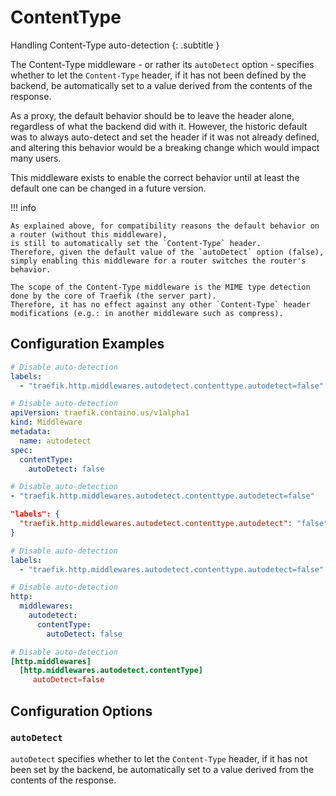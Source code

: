 # ContentType

Handling Content-Type auto-detection
{: .subtitle }

The Content-Type middleware - or rather its `autoDetect` option -
specifies whether to let the `Content-Type` header,
if it has not been defined by the backend,
be automatically set to a value derived from the contents of the response.

As a proxy, the default behavior should be to leave the header alone,
regardless of what the backend did with it.
However, the historic default was to always auto-detect and set the header if it was not already defined,
and altering this behavior would be a breaking change which would impact many users.

This middleware exists to enable the correct behavior until at least the default one can be changed in a future version.

!!! info

    As explained above, for compatibility reasons the default behavior on a router (without this middleware),
    is still to automatically set the `Content-Type` header.
    Therefore, given the default value of the `autoDetect` option (false),
    simply enabling this middleware for a router switches the router's behavior.

    The scope of the Content-Type middleware is the MIME type detection done by the core of Traefik (the server part).
    Therefore, it has no effect against any other `Content-Type` header modifications (e.g.: in another middleware such as compress).

## Configuration Examples

```yaml tab="Docker"
# Disable auto-detection
labels:
  - "traefik.http.middlewares.autodetect.contenttype.autodetect=false"
```

```yaml tab="Kubernetes"
# Disable auto-detection
apiVersion: traefik.containo.us/v1alpha1
kind: Middleware
metadata:
  name: autodetect
spec:
  contentType:
    autoDetect: false
```

```yaml tab="Consul Catalog"
# Disable auto-detection
- "traefik.http.middlewares.autodetect.contenttype.autodetect=false"
```

```json tab="Marathon"
"labels": {
  "traefik.http.middlewares.autodetect.contenttype.autodetect": "false"
}
```

```yaml tab="Rancher"
# Disable auto-detection
labels:
  - "traefik.http.middlewares.autodetect.contenttype.autodetect=false"
```

```yaml tab="File (YAML)"
# Disable auto-detection
http:
  middlewares:
    autodetect:
      contentType:
        autoDetect: false
```

```toml tab="File (TOML)"
# Disable auto-detection
[http.middlewares]
  [http.middlewares.autodetect.contentType]
     autoDetect=false
```

## Configuration Options

### `autoDetect`

`autoDetect` specifies whether to let the `Content-Type` header,
if it has not been set by the backend,
be automatically set to a value derived from the contents of the response.

